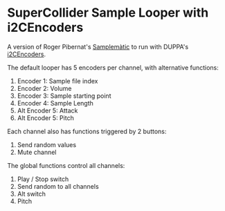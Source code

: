 # SuperCollider Sample Looper with i2CEncoders

A version of Roger Pibernat's <a href="https://github.com/loopier/samplematic">Samplemàtic</a> to run with DUPPA's <a href="https://www.tindie.com/products/saimon/i2cencoder-v2-connect-multiple-encoder-on-i2c-bus/">i2CEncoders</a>.

The default looper has 5 encoders per channel, with alternative functions:

1. Encoder 1: Sample file index
2. Encoder 2: Volume
3. Encoder 3: Sample starting point
4. Encoder 4: Sample Length
5. Alt Encoder 5: Attack
6. Alt Encoder 5: Pitch

Each channel also has functions triggered by 2 buttons:

1. Send random values
2. Mute channel

The global functions control all channels:

1. Play / Stop switch
2. Send random to all channels
3. Alt switch
4. Pitch